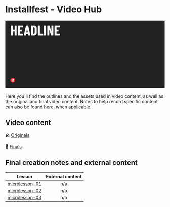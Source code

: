 # Installfest - Video Hub

![Hero image](../../assets/tktkhero-secondary.png)

Here you'll find the outlines and the assets used in video content, as well as the original and final video content. Notes to help record specific content can also be found here, when applicable.

## Video content

🪨 [Originals]()

💎 [Finals]()

## Final creation notes and external content

| Lesson | External content |
| ------ |:----------------:|
| [microlesson-01](./microlesson-01.txt) | n/a |
| [microlesson-02](./microlesson-02.txt) | n/a |
| [microlesson-03](./microlesson-03.txt) | n/a |
